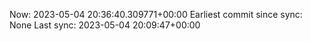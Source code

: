 Now: 2023-05-04 20:36:40.309771+00:00 Earliest commit since sync: None Last sync: 2023-05-04 20:09:47+00:00
